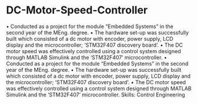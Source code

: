 # DC-Motor-Speed-Controller

• Conducted as a project for the module “Embedded Systems” in the second year of the MEng. degree.
• The hardware set-up was successfully built which consisted of a dc motor with encoder, power supply, LCD display and the microcontroller; ‘STM32F407 discovery board’.
• The DC motor speed was effectively controlled using a control system designed through MATLAB Simulink and the ‘STM32F407’ microcontroller.
• Conducted as a project for the module “Embedded Systems” in the second year of the MEng. degree. • The hardware set-up was successfully built which consisted of a dc motor with encoder, power supply, LCD display and the microcontroller; ‘STM32F407 discovery board’. • The DC motor speed was effectively controlled using a control system designed through MATLAB Simulink and the ‘STM32F407’ microcontroller.
Skills: Control Engineering
